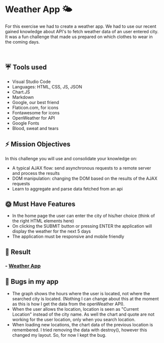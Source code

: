 # Weather App 🌤

For this exercise we had to create a weather app. We had to use our recent gained knowledge about API's to fetch weather data of an user entered city. It was a fun challenge that made us prepared on which clothes to wear in the coming days.

<br>

## ☔  Tools used 
- Visual Studio Code 
- Languages: HTML, CSS, JS, JSON
- Chart.JS
- Markdown
- Google, our best friend
- Flaticon.com, for icons
- Fontawesome for icons
- OpenWeather for API
- Google Fonts
- Blood, sweat and tears


## ⚡️ Mission Objectives
In this challenge you will use and consolidate your knowledge on:

* A typical AJAX flow: send asynchronous requests to a remote server and process the results
* DOM manipulation: changing the DOM based on the results of the AJAX requests
* Learn to aggregate and parse data fetched from an api


## 🌞 Must Have Features 
* In the home page the user can enter the city of his/her choice (think of the right HTML elements here)
* On clicking the SUBMIT button or pressing ENTER the application will display the weather for the next 5 days
* The application must be responsive and mobile friendly
  

##  🌈 Result 
### - [Weather App](https://maureenoldyck.github.io/weather-app/ "weather-app")
 

  
## 🐞 Bugs in my app

- The graph shows the hours where the user is located, not where the searched city is located. (Nothing I can change about this at the moment as this is how I get the data from the openWeather API).
- When the user allows the location, location is seen as "Current Location" instead of the city name. As well the chart and quote are not working for the user location, only when you search location.
- When loading new locations, the chart data of the previous location is remembered. I tried removing the data with destroy(), however this changed my layout. So, for now I kept the bug. 